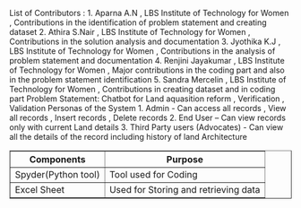 List of Contributors : 
    1.	Aparna A.N , LBS Institute of Technology for Women , Contributions in the identification of problem statement and creating dataset
    2.	Athira  S.Nair , LBS Institute of Technology for Women , Contributions in the solution analysis and documentation
    3.	Jyothika K.J , LBS Institute of Technology for Women , Contributions in the analysis of problem statement and documentation
    4.	Renjini Jayakumar , LBS Institute of Technology for Women , Major contributions in the coding part and also in the problem statement identification
    5.	Sandra Mercelin , LBS Institute of Technology for Women , Contributions in creating dataset and in coding part
Problem Statement:
     Chatbot for Land aquasition reform , Verification , Validation
Personas of the System
     1.	Admin  -  Can access all records , View all records , Insert records , Delete records
     2.	End User – Can view records only with current Land details
     3.	Third Party users (Advocates)   -  Can view all the details of the record including history of land 
Architecture

<!DOCTYPE html>
<html>
<head>
<title> Chatbot </title>
</head>
<body>
<table border = "1px">
<tr>
<th> Components </th>
<th> Purpose </th>
</tr> 
<tr>
<td>Spyder(Python tool)</td>
<td> Tool used for Coding</td> 
</tr>
<tr>
<td>Excel Sheet</td>
<td> Used for Storing and retrieving data</td>
</tr>
</table>
</body>
</html>

                                  

        
